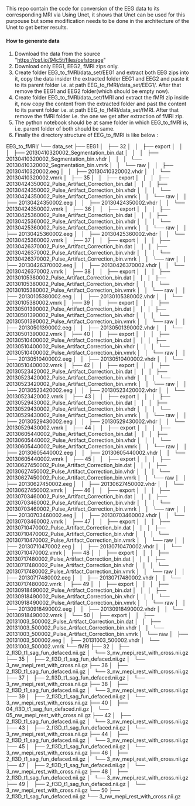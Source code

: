 This repo contain the code for conversion of the EEG data to its corresponding MRI via Using Unet, it shows that Unet can be used for this purpouse but some modification needs to be done in the architecture of the Unet to get better results.


#### How to generate data
1. Download the data from the source "https://osf.io/94c5t/files/osfstorage"
2. Download only EEG1, EEG2, fMRI zips only.
3. Create folder EEG_to_fMRI/data_set/EEG1 and extract both EEG zips into it, copy the data insider the extracted folder EEG1 and EEG2 and paste it to its parent folder i.e. at path EEG_to_fMRI/data_set/EEG1/. After that remove the EEG1 and EEG2 folder(which should be empty now).
4. Create folder EEG_to_fMRI/data_set/fMRI and extract the fMRI zip inside it, now copy the content from the extracted folder and past the content to its parent folder i.e. at path EEG_to_fMRI/data_set/fMRI. After that remove the fMRI folder i.e. the one we get after extraction of fMRI zip.
5. The python notebook should be at same folder in which EEG_to_fMRI is, i.e. parent folder of both should be same.
6. Finally the directory structure of EEG_to_fMRI is like below :

EEG_to_fMRI/
└── data_set
    ├── EEG1
    │   ├── 32
    │   │   ├── export
    │   │   │   ├── 20130410320002_Segmentation_bin.dat
    │   │   │   ├── 20130410320002_Segmentation_bin.vhdr
    │   │   │   └── 20130410320002_Segmentation_bin.vmrk
    │   │   └── raw
    │   │       ├── 20130410320002.eeg
    │   │       ├── 20130410320002.vhdr
    │   │       └── 20130410320002.vmrk
    │   ├── 35
    │   │   ├── export
    │   │   │   ├── 20130424350002_Pulse_Artifact_Correction_bin.dat
    │   │   │   ├── 20130424350002_Pulse_Artifact_Correction_bin.vhdr
    │   │   │   └── 20130424350002_Pulse_Artifact_Correction_bin.vmrk
    │   │   └── raw
    │   │       ├── 20130424350002.eeg
    │   │       ├── 20130424350002.vhdr
    │   │       └── 20130424350002.vmrk
    │   ├── 36
    │   │   ├── export
    │   │   │   ├── 20130425360002_Pulse_Artifact_Correction_bin.dat
    │   │   │   ├── 20130425360002_Pulse_Artifact_Correction_bin.vhdr
    │   │   │   └── 20130425360002_Pulse_Artifact_Correction_bin.vmrk
    │   │   └── raw
    │   │       ├── 20130425360002.eeg
    │   │       ├── 20130425360002.vhdr
    │   │       └── 20130425360002.vmrk
    │   ├── 37
    │   │   ├── export
    │   │   │   ├── 20130426370002_Pulse_Artifact_Correction_bin.dat
    │   │   │   ├── 20130426370002_Pulse_Artifact_Correction_bin.vhdr
    │   │   │   └── 20130426370002_Pulse_Artifact_Correction_bin.vmrk
    │   │   └── raw
    │   │       ├── 20130426370002.eeg
    │   │       ├── 20130426370002.vhdr
    │   │       └── 20130426370002.vmrk
    │   ├── 38
    │   │   ├── export
    │   │   │   ├── 20130105380002_Pulse_Artifact_Correction_bin.dat
    │   │   │   ├── 20130105380002_Pulse_Artifact_Correction_bin.vhdr
    │   │   │   └── 20130105380002_Pulse_Artifact_Correction_bin.vmrk
    │   │   └── raw
    │   │       ├── 20130105380002.eeg
    │   │       ├── 20130105380002.vhdr
    │   │       └── 20130105380002.vmrk
    │   ├── 39
    │   │   ├── export
    │   │   │   ├── 20130501390002_Pulse_Artifact_Correction_bin.dat
    │   │   │   ├── 20130501390002_Pulse_Artifact_Correction_bin.vhdr
    │   │   │   └── 20130501390002_Pulse_Artifact_Correction_bin.vmrk
    │   │   └── raw
    │   │       ├── 20130501390002.eeg
    │   │       ├── 20130501390002.vhdr
    │   │       └── 20130501390002.vmrk
    │   ├── 40
    │   │   ├── export
    │   │   │   ├── 20130510400002_Pulse_Artifact_Correction_bin.dat
    │   │   │   ├── 20130510400002_Pulse_Artifact_Correction_bin.vhdr
    │   │   │   └── 20130510400002_Pulse_Artifact_Correction_bin.vmrk
    │   │   └── raw
    │   │       ├── 20130510400002.eeg
    │   │       ├── 20130510400002.vhdr
    │   │       └── 20130510400002.vmrk
    │   ├── 42
    │   │   ├── export
    │   │   │   ├── 20130523420002_Pulse_Artifact_Correction_bin.dat
    │   │   │   ├── 20130523420002_Pulse_Artifact_Correction_bin.vhdr
    │   │   │   └── 20130523420002_Pulse_Artifact_Correction_bin.vmrk
    │   │   └── raw
    │   │       ├── 20130523420002.eeg
    │   │       ├── 20130523420002.vhdr
    │   │       └── 20130523420002.vmrk
    │   ├── 43
    │   │   ├── export
    │   │   │   ├── 20130529430002_Pulse_Artifact_Correction_bin.dat
    │   │   │   ├── 20130529430002_Pulse_Artifact_Correction_bin.vhdr
    │   │   │   └── 20130529430002_Pulse_Artifact_Correction_bin.vmrk
    │   │   └── raw
    │   │       ├── 20130529430002.eeg
    │   │       ├── 20130529430002.vhdr
    │   │       └── 20130529430002.vmrk
    │   ├── 44
    │   │   ├── export
    │   │   │   ├── 20130605440002_Pulse_Artifact_Correction_bin.dat
    │   │   │   ├── 20130605440002_Pulse_Artifact_Correction_bin.vhdr
    │   │   │   └── 20130605440002_Pulse_Artifact_Correction_bin.vmrk
    │   │   └── raw
    │   │       ├── 20130605440002.eeg
    │   │       ├── 20130605440002.vhdr
    │   │       └── 20130605440002.vmrk
    │   ├── 45
    │   │   ├── export
    │   │   │   ├── 20130627450002_Pulse_Artifact_Correction_bin.dat
    │   │   │   ├── 20130627450002_Pulse_Artifact_Correction_bin.vhdr
    │   │   │   └── 20130627450002_Pulse_Artifact_Correction_bin.vmrk
    │   │   └── raw
    │   │       ├── 20130627450002.eeg
    │   │       ├── 20130627450002.vhdr
    │   │       └── 20130627450002.vmrk
    │   ├── 46
    │   │   ├── export
    │   │   │   ├── 20130703460002_Pulse_Artifact_Correction_bin.dat
    │   │   │   ├── 20130703460002_Pulse_Artifact_Correction_bin.vhdr
    │   │   │   └── 20130703460002_Pulse_Artifact_Correction_bin.vmrk
    │   │   └── raw
    │   │       ├── 20130703460002.eeg
    │   │       ├── 20130703460002.vhdr
    │   │       └── 20130703460002.vmrk
    │   ├── 47
    │   │   ├── export
    │   │   │   ├── 20130710470002_Pulse_Artifact_Correction_bin.dat
    │   │   │   ├── 20130710470002_Pulse_Artifact_Correction_bin.vhdr
    │   │   │   └── 20130710470002_Pulse_Artifact_Correction_bin.vmrk
    │   │   └── raw
    │   │       ├── 20130710470002.eeg
    │   │       ├── 20130710470002.vhdr
    │   │       └── 20130710470002.vmrk
    │   ├── 48
    │   │   ├── export
    │   │   │   ├── 20130717480002_Pulse_Artifact_Correction_bin.dat
    │   │   │   ├── 20130717480002_Pulse_Artifact_Correction_bin.vhdr
    │   │   │   └── 20130717480002_Pulse_Artifact_Correction_bin.vmrk
    │   │   └── raw
    │   │       ├── 20130717480002.eeg
    │   │       ├── 20130717480002.vhdr
    │   │       └── 20130717480002.vmrk
    │   ├── 49
    │   │   ├── export
    │   │   │   ├── 20130918490002_Pulse_Artifact_Correction_bin.dat
    │   │   │   ├── 20130918490002_Pulse_Artifact_Correction_bin.vhdr
    │   │   │   └── 20130918490002_Pulse_Artifact_Correction_bin.vmrk
    │   │   └── raw
    │   │       ├── 20130918490002.eeg
    │   │       ├── 20130918490002.vhdr
    │   │       └── 20130918490002.vmrk
    │   └── 50
    │       ├── export
    │       │   ├── 20131003_500002_Pulse_Artifact_Correction_bin.dat
    │       │   ├── 20131003_500002_Pulse_Artifact_Correction_bin.vhdr
    │       │   └── 20131003_500002_Pulse_Artifact_Correction_bin.vmrk
    │       └── raw
    │           ├── 20131003_500002.eeg
    │           ├── 20131003_500002.vhdr
    │           └── 20131003_500002.vmrk
    └── fMRI
        ├── 32
        │   ├── 2_fl3D_t1_sag_fun_defaced.nii.gz
        │   └── 3_nw_mepi_rest_with_cross.nii.gz
        ├── 35
        │   ├── 2_fl3D_t1_sag_fun_defaced.nii.gz
        │   └── 3_nw_mepi_rest_with_cross.nii.gz
        ├── 36
        │   ├── 2_fl3D_t1_sag_fun_defaced.nii.gz
        │   └── 3_nw_mepi_rest_with_cross.nii.gz
        ├── 37
        │   ├── 2_fl3D_t1_sag_fun_defaced.nii.gz
        │   └── 3_nw_mepi_rest_with_cross.nii.gz
        ├── 38
        │   ├── 2_fl3D_t1_sag_fun_defaced.nii.gz
        │   └── 3_nw_mepi_rest_with_cross.nii.gz
        ├── 39
        │   ├── 2_fl3D_t1_sag_fun_defaced.nii.gz
        │   └── 3_nw_mepi_rest_with_cross.nii.gz
        ├── 40
        │   ├── 04_fl3D_t1_sag_fun_defaced.nii.gz
        │   └── 05_nw_mepi_rest_with_cross.nii.gz
        ├── 42
        │   ├── 2_fl3D_t1_sag_fun_defaced.nii.gz
        │   └── 3_nw_mepi_rest_with_cross.nii.gz
        ├── 43
        │   ├── 2_fl3D_t1_sag_fun_defaced.nii.gz
        │   └── 3_nw_mepi_rest_with_cross.nii.gz
        ├── 44
        │   ├── 2_fl3D_t1_sag_fun_defaced.nii.gz
        │   └── 3_nw_mepi_rest_with_cross.nii.gz
        ├── 45
        │   ├── 2_fl3D_t1_sag_fun_defaced.nii.gz
        │   └── 3_nw_mepi_rest_with_cross.nii.gz
        ├── 46
        │   ├── 2_fl3D_t1_sag_fun_defaced.nii.gz
        │   └── 3_nw_mepi_rest_with_cross.nii.gz
        ├── 47
        │   ├── 2_fl3D_t1_sag_fun_defaced.nii.gz
        │   └── 3_nw_mepi_rest_with_cross.nii.gz
        ├── 48
        │   ├── 2_fl3D_t1_sag_fun_defaced.nii.gz
        │   └── 3_nw_mepi_rest_with_cross.nii.gz
        ├── 49
        │   ├── 2_fl3D_t1_sag_fun_defaced.nii.gz
        │   └── 3_nw_mepi_rest_with_cross.nii.gz
        └── 50
            ├── 2_fl3D_t1_sag_fun_defaced.nii.gz
            └── 3_nw_mepi_rest_with_cross.nii.gz



